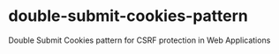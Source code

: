# double-submit-cookies-pattern
Double Submit Cookies pattern for CSRF protection in Web Applications
